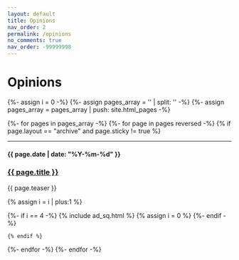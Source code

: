 ```yaml
---
layout: default
title: Opinions
nav_order: 2
permalink: /opinions
no_comments: true
nav_order: -99999998
---
```


<h1>Opinions</h1>

{%- assign i = 0 -%}
{%- assign pages_array = '' | split: '' -%}
{%- assign pages_array = pages_array | push: site.html_pages -%}

{%- for pages in pages_array -%}
  {%- for page in pages reversed -%}
    {% if page.layout == "archive" and page.sticky != true %} 

----
<h4 class="date label">{{ page.date | date: "%Y-%m-%d" }}</h4>
<h3 class="break-link"><a href="{{ page.permalink }}">{{ page.title }}</a></h3>
<p class="teaser">{{ page.teaser }}</p>

{% assign i = i | plus:1 %}

{%- if i == 4 -%}
  {% include ad_sq.html %}
  {% assign i = 0 %}
{%- endif -%}

    {% endif %}

  {%- endfor -%}
{%- endfor -%}
